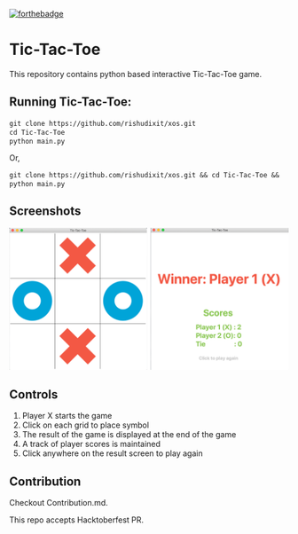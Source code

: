 [![forthebadge](https://forthebadge.com/images/badges/made-with-python.svg)](https://forthebadge.com)
# Tic-Tac-Toe

This repository contains python based interactive Tic-Tac-Toe game.

## Running Tic-Tac-Toe:

```
git clone https://github.com/rishudixit/xos.git
cd Tic-Tac-Toe
python main.py
```
Or, 

```
git clone https://github.com/rishudixit/xos.git && cd Tic-Tac-Toe && python main.py
```

<!-- <p align="center">
<img src="/images/preview.gif">
</p> -->

## Screenshots
<p align="center">
<img width=1000 src="/images/screenshot.png">

</p>

## Controls
1. Player X starts the game
2. Click on each grid to place symbol
3. The result of the game is displayed at the end of the game
4. A track of player scores is maintained
5. Click anywhere on the result screen to play again


## Contribution

Checkout Contribution.md.

This repo accepts Hacktoberfest PR.

